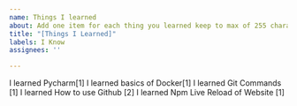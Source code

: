 ```yaml
---
name: Things I learned
about: Add one item for each thing you learned keep to max of 255 characters
title: "[Things I Learned]"
labels: I Know
assignees: ''

---
```



I learned Pycharm[1]
I learned basics of Docker[1]
I learned Git Commands [1]
I learned How to use Github [2]
I learned Npm Live Reload of Website [1]

